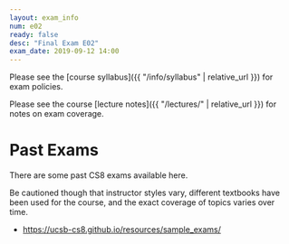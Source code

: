```yaml
---
layout: exam_info
num: e02
ready: false
desc: "Final Exam E02"
exam_date: 2019-09-12 14:00
---
```


Please see the [course syllabus]({{ "/info/syllabus" | relative_url }}) for exam policies.

Please see the course [lecture notes]({{ "/lectures/" | relative_url }}) for notes on exam coverage.

# Past Exams

There are some past CS8 exams available here.

Be cautioned though that instructor styles vary, different textbooks
have been used for the course, and the exact coverage of topics varies
over time.

* <https://ucsb-cs8.github.io/resources/sample_exams/>

